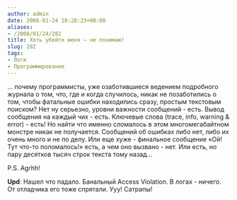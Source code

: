 ```yaml
---
author: admin
date: 2008-01-24 18:28:23+00:00
aliases:
- /2008/01/24/282
title: Хоть убейте меня – не понимаю!
slug: 282
tags:
- Логи
- Программирование
---
```


… почему программисты, уже озаботившиеся ведением подробного журнала о том, что, где и когда случилось, никак не позаботились о том, чтобы фатальные ошибки находились сразу, простым текстовым поиском? Нет ну серьезно, уровни важности сообщений - есть. Вывод сообщения на каждый чих - есть. Ключевые слова (trace, info, warning & error) - есть! Но найти что именно сломалось в этом многомегабайтном монстре никак не получается. Сообщений об ошибках либо нет, либо их очень много и не по делу. Или еще хуже - финальное сообщение «Ой! Тут что-то поломалось!» есть, а чем оно вызвано - нет. Или есть, но пару десятков тысяч строк текста тому назад...

P.S. Agrhh!

**Upd**: Нашел что падало. Банальный Access Violation. В логах - ничего. От отладчика его тоже спрятали. Ууу! Сатрапы!
